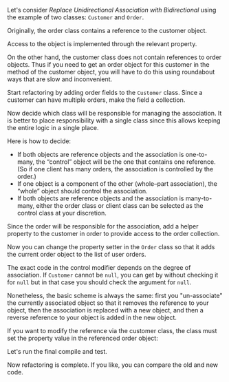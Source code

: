 Let's consider <i>Replace Unidirectional Association with Bidirectional</i> using the example of two classes: <code>Customer</code> and <code>Order</code>.

Originally, the order class contains a reference to the customer object.

Access to the object is implemented through the relevant property.

On the other hand, the customer class does not contain references to order objects. Thus if you need to get an order object for this customer in the method of the customer object, you will have to do this using roundabout ways that are slow and inconvenient.

Start refactoring by adding order fields to the <code>Customer</code> class. Since a customer can have multiple orders, make the field a collection.

Now decide which class will be responsible for managing the association. It is better to place responsibility with a single class since this allows keeping the entire logic in a single place.

Here is how to decide:<ul><li>If both objects are reference objects and the association is one-to-many, the “control” object will be the one that contains one reference. (So if one client has many orders, the association is controlled by the order.)</li><li>If one object is a component of the other (whole–part association), the “whole” object should control the association.</li><li>If both objects are reference objects and the association is many-to-many, either the order class or client class can be selected as the control class at your discretion.</li></ul>

Since the order will be responsible for the association, add a helper property to the customer in order to provide access to the order collection.

Now you can change the property setter in the <code>Order</code> class so that it adds the current order object to the list of user orders.

The exact code in the control modifier depends on the degree of association. If <code>Customer</code> cannot be <code>null</code>, you can get by without checking it for <code>null</code> but in that case you should check the argument for <code>null</code>.

Nonetheless, the basic scheme is always the same: first you "un-associate" the currently associated object so that it removes the reference to your object, then the association is replaced with a new object, and then a reverse reference to your object is added in the new object.

If you want to modify the reference via the customer class, the class must set the property value in the referenced order object:

Let's run the final compile and test.

Now refactoring is complete. If you like, you can compare the old and new code.